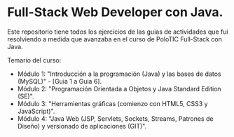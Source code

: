 # Full-Stack Web Developer con Java.
Este repositorio tiene todos los ejercicios de las guias de actividades que fui resolviendo a medida que avanzaba en el curso de PoloTIC Full-Stack con Java.

Temario del curso:
<ul>
  <li>Módulo 1: "Introducción a la programación (Java) y las bases de datos (MySQL)" - [Guia 1 a Guia 6].</li>
  <li>Módulo 2: "Programación Orientada a Objetos y Java Standard Edition (SE)".</li>
  <li>Módulo 3: "Herramientas gráficas (comienzo con HTML5, CSS3 y JavaScript)".</li>
  <li>Módulo 4: "Java Web (JSP, Servlets, Sockets, Streams, Patrones de Diseño) y versionado de aplicaciones (GIT)".</li>
</ul>
